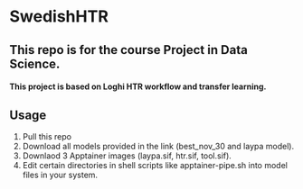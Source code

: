 # SwedishHTR

## This repo is for the course Project in Data Science.

#### This project is based on Loghi HTR workflow and transfer learning.
## Usage
1. Pull this repo
2. Download all models provided in the link (best_nov_30 and laypa model).
3. Downlaod 3 Apptainer images (laypa.sif, htr.sif, tool.sif).
4. Edit certain directories in shell scripts like apptainer-pipe.sh into model files in your system.